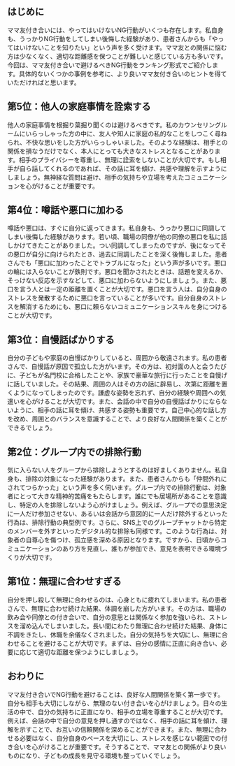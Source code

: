 ## はじめに
ママ友付き合いには、やってはいけないNG行動がいくつも存在します。私自身も、うっかりNG行動をしてしまい後悔した経験があり、患者さんからも「やってはいけないことを知りたい」という声を多く受けます。ママ友との関係に悩む方は少なくなく、適切な距離感を保つことが難しいと感じている方も多いです。今回は、ママ友付き合いで避けるべきNG行動をランキング形式でご紹介します。具体的ないくつかの事例を参考に、より良いママ友付き合いのヒントを得ていただければと思います。
## 第5位：他人の家庭事情を詮索する
他人の家庭事情を根掘り葉掘り聞くのは避けるべきです。私のカウンセリングルームにいらっしゃった方の中に、友人や知人に家庭の私的なことをしつこく尋ねられ、不快な思いをした方がいらっしゃいました。そのような経験は、相手との関係を損なうだけでなく、本人にとっても大きなストレスとなることがあります。相手のプライバシーを尊重し、無理に詮索をしないことが大切です。もし相手が自ら話してくれるのであれば、その話に耳を傾け、共感や理解を示すようにしましょう。無神経な質問は避け、相手の気持ちや立場を考えたコミュニケーションを心がけることが重要です。
## 第4位：噂話や悪口に加わる
噂話や悪口は、すぐに自分に返ってきます。私自身も、うっかり悪口に同調してしまい後悔した経験があります。若い頃、職場の同僚が他の同僚の悪口を私に話しかけてきたことがありました。つい同調してしまったのですが、後になってその悪口が自分に向けられたとき、過去に同調したことを深く後悔しました。患者さんでも「悪口に加わったことでトラブルになった」という声が多いです。悪口の輪には入らないことが鉄則です。悪口を聞かされたときは、話題を変えるか、そっけない反応を示すなどして、悪口に加わらないようにしましょう。また、悪口を言う人とは一定の距離を置くことが大切です。悪口を言う人は、自分自身のストレスを発散するために悪口を言っていることが多いです。自分自身のストレスを解消するためにも、悪口に頼らないコミュニケーションスキルを身につけることが大切です。
## 第3位：自慢話ばかりする
自分の子どもや家庭の自慢ばかりしていると、周囲から敬遠されます。私の患者さんで、自慢話が原因で孤立した方がいます。その方は、初対面の人と会うたびに、子どもが名門校に合格したことや、家族で豪華な旅行に行ったことを自慢げに話していました。その結果、周囲の人はその方の話に辟易し、次第に距離を置くようになってしまったのです。謙虚な姿勢を忘れず、自分の経験や周囲への気遣いを心がけることが大切です。また、会話の中で自分の自慢話ばかりにならないように、相手の話に耳を傾け、共感する姿勢も重要です。自己中心的な話し方を改め、周囲とのバランスを意識することで、より良好な人間関係を築くことができるでしょう。
## 第2位：グループ内での排除行動
気に入らない人をグループから排除しようとするのは好ましくありません。私自身も、排除の対象になった経験があります。また、患者さんからも「仲間外れにされてつらかった」という声を多く伺います。グループ内での排除行動は、対象者にとって大きな精神的苦痛をもたらします。誰にでも居場所があることを意識し、特定の人を排除しないよう心がけましょう。例えば、グループでの意思決定に一人だけ参加させない、あるいは会話から意図的に一人だけ除外するといった行為は、排除行動の典型例です。さらに、SNS上でのグループチャットから特定のメンバーを外すといったデジタル的な排除も同様です。このような行為は、対象者の自尊心を傷つけ、孤立感を深める原因となります。ですから、日頃からコミュニケーションのあり方を見直し、誰もが参加でき、意見を表明できる環境づくりが大切です。
## 第1位：無理に合わせすぎる
自分を押し殺して無理に合わせるのは、心身ともに疲れてしまいます。私の患者さんで、無理に合わせ続けた結果、体調を崩した方がいます。その方は、職場の飲み会や同僚との付き合いで、自分の意思とは関係なく参加を強いられ、ストレスを溜め込んでしまいました。長い間にわたり無理に合わせ続けた結果、身体に不調をきたし、休職を余儀なくされました。自分の気持ちを大切にし、無理に合わせることを避けることが大切です。まずは、自分の感情に正直に向き合い、必要に応じて適切な距離を保つようにしましょう。
## おわりに
ママ友付き合いでNG行動を避けることは、良好な人間関係を築く第一歩です。自分も相手も大切にしながら、無理のない付き合いを心がけましょう。日々の生活の中で、自分の気持ちに正直になり、相手の立場を尊重することが大切です。例えば、会話の中で自分の意見を押し通すのではなく、相手の話に耳を傾け、理解を示すことで、お互いの信頼関係を深めることができます。また、無理に合わせる必要はなく、自分自身のペースを大切にし、ストレスを感じない範囲での付き合いを心がけることが重要です。そうすることで、ママ友との関係がより良いものになり、子どもの成長を見守る環境も整っていくでしょう。